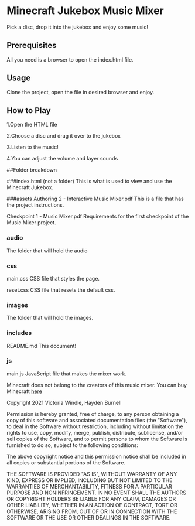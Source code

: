 # Minecraft Jukebox Music Mixer

Pick a disc, drop it into the jukebox and enjoy some music!

## Prerequisites

All you need is a browser to open the index.html file. 

## Usage

Clone the project, open the file in desired browser and enjoy.

## How to Play

1.Open the HTML file

2.Choose a disc and drag it over to the jukebox

3.Listen to the music!

4.You can adjust the volume and layer sounds


##Folder breakdown

###index.html (not a folder)
This is what is used to view and use the Minecraft Jukebox.

###assets
Authoring 2 - Interactive Music Mixer.pdf
This is a file that has the project instructions.

Checkpoint 1 - Music Mixer.pdf
Requirements for the first checkpoint of the Music Mixer project.

### audio
The folder that will hold the audio

### css
main.css
CSS file that styles the page.

reset.css
CSS file that resets the default css.

### images
The folder that will hold the images.

### includes
README.md
This document!

### js
main.js
JavaScript file that makes the mixer work.

Minecraft does not belong to the creators of this music mixer.
You can buy Minecraft [here](https://www.minecraft.net/en-us/)


Copyright 2021 Victoria Windle, Hayden Burnell

Permission is hereby granted, free of charge, to any person obtaining a copy of this software and associated documentation files (the "Software"), to deal in the Software without restriction, including without limitation the rights to use, copy, modify, merge, publish, distribute, sublicense, and/or sell copies of the Software, and to permit persons to whom the Software is furnished to do so, subject to the following conditions:

The above copyright notice and this permission notice shall be included in all copies or substantial portions of the Software.

THE SOFTWARE IS PROVIDED "AS IS", WITHOUT WARRANTY OF ANY KIND, EXPRESS OR IMPLIED, INCLUDING BUT NOT LIMITED TO THE WARRANTIES OF MERCHANTABILITY, FITNESS FOR A PARTICULAR PURPOSE AND NONINFRINGEMENT. IN NO EVENT SHALL THE AUTHORS OR COPYRIGHT HOLDERS BE LIABLE FOR ANY CLAIM, DAMAGES OR OTHER LIABILITY, WHETHER IN AN ACTION OF CONTRACT, TORT OR OTHERWISE, ARISING FROM, OUT OF OR IN CONNECTION WITH THE SOFTWARE OR THE USE OR OTHER DEALINGS IN THE SOFTWARE.


